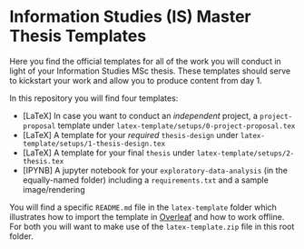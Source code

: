# Information Studies (IS) Master Thesis Templates
Here you find the official templates for all of the work you will conduct in light of your Information Studies MSc thesis. These templates should serve to kickstart your work and allow you to produce content from day 1.

In this repository you will find four templates:
- [LaTeX] In case you want to conduct an _independent_ project, a `project-proposal` template under `latex-template/setups/0-project-proposal.tex`
- [LaTeX] A template for your _required_ `thesis-design` under `latex-template/setups/1-thesis-design.tex`
- [LaTeX] A template for your final `thesis` under `latex-template/setups/2-thesis.tex`
- [IPYNB] A jupyter notebook for your `exploratory-data-analysis` (in the equally-named folder) including a `requirements.txt` and a sample image/rendering

You will find a specific `README.md` file in the `latex-template` folder which illustrates how to import the template in [Overleaf](https://www.overleaf.com/) and how to work offline. For both you will want to make use of the `latex-template.zip` file in this root folder.
